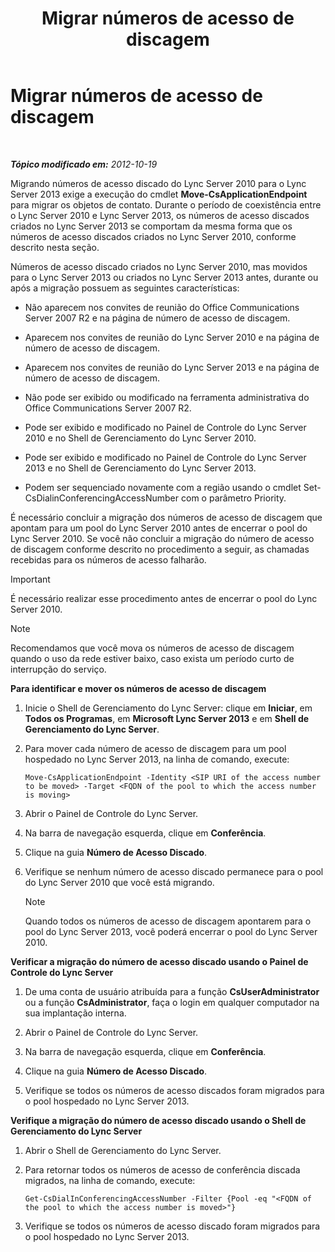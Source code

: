 ﻿---
title: Migrar números de acesso de discagem
TOCTitle: Migrar números de acesso de discagem
ms:assetid: e0dfaed2-64c7-45cb-aaa9-d6117a26625d
ms:mtpsurl: https://technet.microsoft.com/pt-br/library/JJ721909(v=OCS.15)
ms:contentKeyID: 49886440
ms.date: 05/19/2016
mtps_version: v=OCS.15
ms.translationtype: HT
---

# Migrar números de acesso de discagem

 

_**Tópico modificado em:** 2012-10-19_

Migrando números de acesso discado do Lync Server 2010 para o Lync Server 2013 exige a execução do cmdlet **Move-CsApplicationEndpoint** para migrar os objetos de contato. Durante o período de coexistência entre o Lync Server 2010 e Lync Server 2013, os números de acesso discados criados no Lync Server 2013 se comportam da mesma forma que os números de acesso discados criados no Lync Server 2010, conforme descrito nesta seção.

Números de acesso discado criados no Lync Server 2010, mas movidos para o Lync Server 2013 ou criados no Lync Server 2013 antes, durante ou após a migração possuem as seguintes características:

  - Não aparecem nos convites de reunião do Office Communications Server 2007 R2 e na página de número de acesso de discagem.

  - Aparecem nos convites de reunião do Lync Server 2010 e na página de número de acesso de discagem.

  - Aparecem nos convites de reunião do Lync Server 2013 e na página de número de acesso de discagem.

  - Não pode ser exibido ou modificado na ferramenta administrativa do Office Communications Server 2007 R2.

  - Pode ser exibido e modificado no Painel de Controle do Lync Server 2010 e no Shell de Gerenciamento do Lync Server 2010.

  - Pode ser exibido e modificado no Painel de Controle do Lync Server 2013 e no Shell de Gerenciamento do Lync Server 2013.

  - Podem ser sequenciado novamente com a região usando o cmdlet Set-CsDialinConferencingAccessNumber com o parâmetro Priority.

É necessário concluir a migração dos números de acesso de discagem que apontam para um pool do Lync Server 2010 antes de encerrar o pool do Lync Server 2010. Se você não concluir a migração do número de acesso de discagem conforme descrito no procedimento a seguir, as chamadas recebidas para os números de acesso falharão.

> [!IMPORTANT]  
> É necessário realizar esse procedimento antes de encerrar o pool do Lync Server 2010.

> [!NOTE]  
> Recomendamos que você mova os números de acesso de discagem quando o uso da rede estiver baixo, caso exista um período curto de interrupção do serviço.

**Para identificar e mover os números de acesso de discagem**

1.  Inicie o Shell de Gerenciamento do Lync Server: clique em **Iniciar**, em **Todos os Programas**, em **Microsoft Lync Server 2013** e em **Shell de Gerenciamento do Lync Server**.

2.  Para mover cada número de acesso de discagem para um pool hospedado no Lync Server 2013, na linha de comando, execute:
    
        Move-CsApplicationEndpoint -Identity <SIP URI of the access number to be moved> -Target <FQDN of the pool to which the access number is moving>

3.  Abrir o Painel de Controle do Lync Server.

4.  Na barra de navegação esquerda, clique em **Conferência**.

5.  Clique na guia **Número de Acesso Discado**.

6.  Verifique se nenhum número de acesso discado permanece para o pool do Lync Server 2010 que você está migrando.
    
    > [!NOTE]  
    > Quando todos os números de acesso de discagem apontarem para o pool do Lync Server 2013, você poderá encerrar o pool do Lync Server 2010.

**Verificar a migração do número de acesso discado usando o Painel de Controle do Lync Server**

1.  De uma conta de usuário atribuída para a função **CsUserAdministrator** ou a função **CsAdministrator**, faça o login em qualquer computador na sua implantação interna.

2.  Abrir o Painel de Controle do Lync Server.

3.  Na barra de navegação esquerda, clique em **Conferência**.

4.  Clique na guia **Número de Acesso Discado**.

5.  Verifique se todos os números de acesso discados foram migrados para o pool hospedado no Lync Server 2013.

**Verifique a migração do número de acesso discado usando o Shell de Gerenciamento do Lync Server**

1.  Abrir o Shell de Gerenciamento do Lync Server.

2.  Para retornar todos os números de acesso de conferência discada migrados, na linha de comando, execute:
    
        Get-CsDialInConferencingAccessNumber -Filter {Pool -eq "<FQDN of the pool to which the access number is moved>"}

3.  Verifique se todos os números de acesso discado foram migrados para o pool hospedado no Lync Server 2013.

